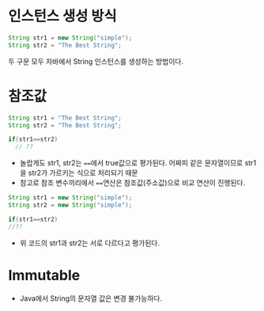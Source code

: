 # 인스턴스 생성 방식
```java
String str1 = new String("simple");
String str2 = "The Best String";
```
두 구문 모두 자바에서 String 인스턴스를 생성하는 방법이다.

# 참조값
```java
String str1 = "The Best String";
String str2 = "The Best String";

if(str1==str2)
  // ??
```
+ 놀랍게도 str1, str2는 `==`에서 true값으로 평가된다. 어짜피 같은 문자열이므로 str1을 str2가 가르키는 식으로 처리되기 때문
+ 참고로 참조 변수끼리에서 `==`연산은 참조값(주소값)으로 비교 연산이 진행된다.

```java
String str1 = new String("simple");
String str2 = new String("simple");

if(str1==str2)
//??
```
+ 위 코드의 str1과 str2는 서로 다르다고 평가된다.

# Immutable
+ Java에서 String의 문자열 값은 변경 불가능하다.

